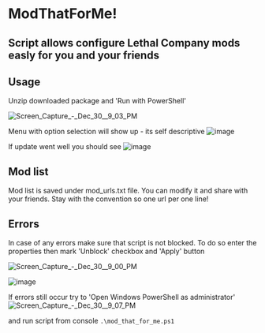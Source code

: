 
# ModThatForMe!
## Script allows configure Lethal Company mods easly for you and your friends

## Usage
Unzip downloaded package and 'Run with PowerShell'

![Screen_Capture_-_Dec_30__9_03_PM](https://github.com/jdrachal/mod_that_for_me/assets/89092342/0399f537-1a19-4e6f-96db-6e7950ddf1cb)

Menu with option selection will show up - its self descriptive
![image](https://github.com/jdrachal/mod_that_for_me/assets/89092342/2ba38b63-87b2-44c8-8d87-8fab14958d1e)


If update went well you should see
![image](https://github.com/jdrachal/mod_that_for_me/assets/89092342/2157886c-5289-433c-8c2d-f118af59637e)


## Mod list
Mod list is saved under mod_urls.txt file. You can modify it and share with your friends. Stay with the convention so one url per one line!

## Errors
In case of any errors make sure that script is not blocked.
To do so enter the properties then mark 'Unblock' checkbox and 'Apply' button

![Screen_Capture_-_Dec_30__9_00_PM](https://github.com/jdrachal/mod_that_for_me/assets/89092342/45c46cc2-d562-4ae0-b2e5-c5ca25d3e659)

![image](https://github.com/jdrachal/mod_that_for_me/assets/89092342/a3d4c324-7b1d-4f37-a237-97a253758a20)

If errors still occur try to 'Open Windows PowerShell as administrator'
![Screen_Capture_-_Dec_30__9_07_PM](https://github.com/jdrachal/mod_that_for_me/assets/89092342/2877a8d7-9742-4e5e-86fb-99d2423a355f)


and run script from console
`.\mod_that_for_me.ps1`
